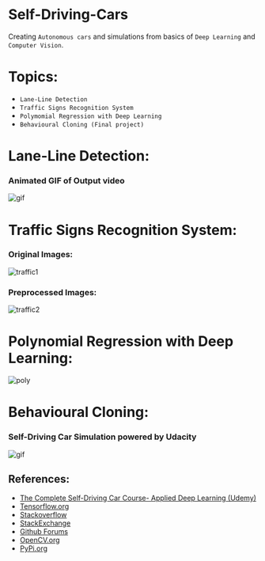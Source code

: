 # Self-Driving-Cars

Creating `Autonomous cars` and simulations from basics of `Deep Learning` and `Computer Vision`.

# Topics:

- `Lane-Line Detection`
- `Traffic Signs Recognition System`
- `Polymomial Regression with Deep Learning`
- `Behavioural Cloning (Final project)`

# Lane-Line Detection:

### Animated GIF of Output video

![gif](https://github.com/deepraj1729/Self-Driving-Cars/raw/master/Lane-Line-Detection/lane_lines.gif)

# Traffic Signs Recognition System:

### Original Images:

![traffic1](https://github.com/deepraj1729/Self-Driving-Cars/raw/master/Traffic_Sign_Recognition/test_images/testing_image.png)

### Preprocessed Images:

![traffic2](https://github.com/deepraj1729/Self-Driving-Cars/raw/master/Traffic_Sign_Recognition/test_images/preprocessed_img.png)

# Polynomial Regression with Deep Learning:

![poly](https://github.com/deepraj1729/Self-Driving-Cars/raw/master/Polynomial%20Regression/img/poly_fitting.png)

# Behavioural Cloning:

### Self-Driving Car Simulation powered by Udacity

![gif](Behavioural%20Cloning/Testing_car/testing_images/self_driving_car.gif)

## References:

- [The Complete Self-Driving Car Course- Applied Deep Learning (Udemy)](https://www.udemy.com/course/applied-deep-learningtm-the-complete-self-driving-car-course)
- [Tensorflow.org](https://www.tensorflow.org)
- [Stackoverflow](https://www.stackoverflow.com)
- [StackExchange](https://stackexchange.com)
- [Github Forums](https://github.com/topics/forums)
- [OpenCV.org](https://opencv.org)
- [PyPi.org](https://pypi.org)
